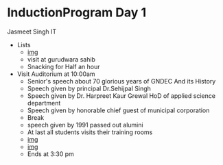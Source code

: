 # InductionProgram Day 1
Jasmeet Singh IT
- Lists
   * [img](https://photos.app.goo.gl/kP4u8k4L3BNCcAWu8)
   * visit at gurudwara sahib
   * Snacking for Half an hour
- Visit Auditorium at 10:00am
   * Senior's speech about 70 glorious years of GNDEC And its History 
   * Speech given by principal Dr.Sehijpal Singh
   * Speech given by Dr. Harpreet Kaur Grewal HoD of applied science department
  * Speech given by honorable chief guest of municipal corporation
   * Break 
   * speech given by 1991 passed out alumini
   * At last all students visits their training rooms
   * [img](https://photos.app.goo.gl/Fvrp82Fu9a5svifj8)
   * [img](https://photos.app.goo.gl/UkDSSrXGjNqJdWAT8)
   * Ends at 3:30 pm
